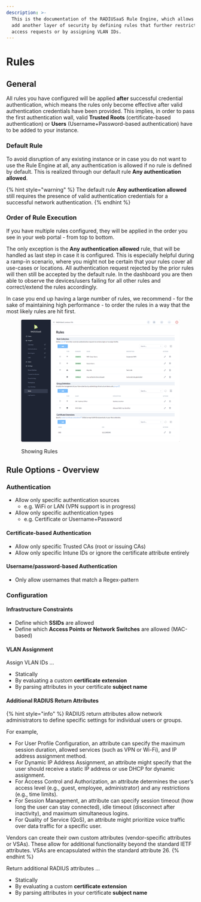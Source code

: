 ```yaml
---
description: >-
  This is the documentation of the RADIUSaaS Rule Engine, which allows you to
  add another layer of security by defining rules that further restrict network
  access requests or by assigning VLAN IDs.
---
```


# Rules

## General&#x20;

All rules you have configured will be applied **after** successful credential authentication, which means the rules only become effective after valid authentication credentials have been provided. This implies, in order to pass the first authentication wall, valid **Trusted Roots** (certificate-based authentication) or **Users** (Username+Password-based authentication) have to be added to your instance.&#x20;

### Default Rule

To avoid disruption of any existing instance or in case you do not want to use the Rule Engine at all, any authentication is allowed if no rule is defined by default. This is realized through our default rule **Any authentication allowed**.

{% hint style="warning" %}
The default rule **Any authentication allowed** still requires the presence of valid authentication credentials for a successful network authentication.
{% endhint %}

### Order of Rule Execution

If you have multiple rules configured, they will be applied in the order you see in your web portal - from top to bottom.&#x20;

The only exception is the **Any authentication allowed** rule, that will be handled as last step in case it is configured. This is especially helpful during a ramp-in scenario, where you might not be certain that your rules cover all use-cases or locations. All authentication request rejected by the prior rules will then still be accepted by the default rule. In the dashboard you are then able to observe the devices/users failing for all other rules and correct/extend the rules accordingly.&#x20;

In case you end up having a large number of rules, we recommend - for the sake of maintaining high performance - to order the rules in a way that the most likely rules are hit first.

<figure><img src="../../../../.gitbook/assets/image (435).png" alt=""><figcaption><p>Showing Rules</p></figcaption></figure>

## Rule Options - Overview

### Authentication

* Allow only specific authentication sources
  * e.g. WiFi or LAN (VPN support is in progress)
* Allow only specific authentication types
  * e.g. Certificate or Username+Password

#### Certificate-based Authentication

* Allow only specific Trusted CAs (root or issuing CAs)
* Allow only specific Intune IDs or ignore the certificate attribute entirely

#### Username/password-based Authentication

* Only allow usernames that match a Regex-pattern

### Configuration

#### Infrastructure Constraints

* Define which **SSIDs** are allowed
* Define which **Access Points or Network Switches** are allowed (MAC-based)&#x20;

#### VLAN Assignment

Assign VLAN IDs ...

* Statically&#x20;
* By evaluating a custom **certificate extension**
* By parsing attributes in your certificate **subject name**

#### Additional RADIUS Return Attributes

{% hint style="info" %}
RADIUS return attributes allow network administrators to define specific settings for individual users or groups.

For example,

* For User Profile Configuration, an attribute can specify the maximum session duration, allowed services (such as VPN or Wi-Fi), and IP address assignment method.
* For Dynamic IP Address Assignment, an attribute might specify that the user should receive a static IP address or use DHCP for dynamic assignment.
* For Access Control and Authorization, an attribute determines the user’s access level (e.g., guest, employee, administrator) and any restrictions (e.g., time limits).
* For Session Management, an attribute can specify session timeout (how long the user can stay connected), idle timeout (disconnect after inactivity), and maximum simultaneous logins.
* For Quality of Service (QoS), an attribute might prioritize voice traffic over data traffic for a specific user.

Vendors can create their own custom attributes (vendor-specific attributes or VSAs). These allow for additional functionality beyond the standard IETF attributes. VSAs are encapsulated within the standard attribute 26.
{% endhint %}

Return additional RADIUS attributes ...

* Statically&#x20;
* By evaluating a custom **certificate extension**
* By parsing attributes in your certificate **subject name**
